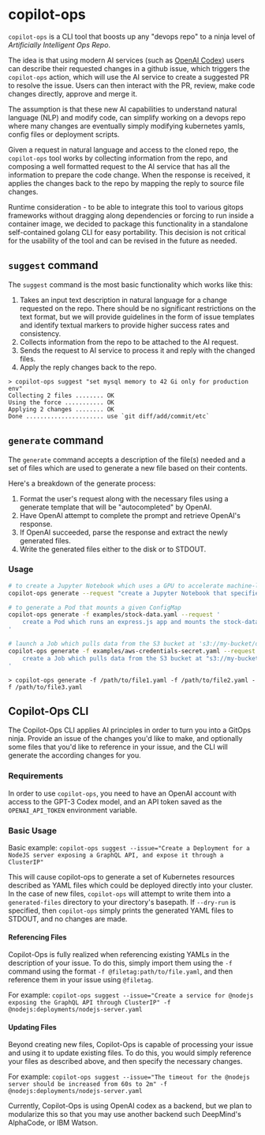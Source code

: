 # copilot-ops

`copilot-ops` is a CLI tool that boosts up any "devops repo" to a ninja level of *Artificially Intelligent Ops Repo*.

The idea is that using modern AI services (such as [OpenAI Codex](https://openai.com/blog/openai-codex/)) users can describe their requested changes in a github issue, which triggers the `copilot-ops` action, which will use the AI service to create a suggested PR to resolve the issue. Users can then interact with the PR, review, make code changes directly, approve and merge it.

The assumption is that these new AI capabilities to understand natural language (NLP) and modify code, can simplify working on a devops repo where many changes are eventually simply modifying kubernetes yamls, config files or deployment scripts.

Given a request in natural language and access to the cloned repo, the `copilot-ops` tool works by collecting information from the repo, and composing a well formatted request to the AI service that has all the information to prepare the code change. When the response is received, it applies the changes back to the repo by mapping the reply to source file changes.

Runtime consideration - to be able to integrate this tool to various gitops frameworks without dragging along dependencies or forcing to run inside a container image, we decided to package this functionality in a standalone self-contained golang CLI for easy portability. This decision is not critical for the usability of the tool and can be revised in the future as needed.

## `suggest` command

The `suggest` command is the most basic functionality which works like this:

1. Takes an input text description in natural language for a change requested on the repo. There should be no significant restrictions on the text format, but we will provide guidelines in the form of issue templates and identify textual markers to provide higher success rates and consistency.
1. Collects information from the repo to be attached to the AI request.
1. Sends the request to AI service to process it and reply with the changed files.
1. Apply the reply changes back to the repo.

```console
> copilot-ops suggest "set mysql memory to 42 Gi only for production env"
Collecting 2 files ........ OK
Using the force ........... OK
Applying 2 changes ........ OK
Done ...................... use `git diff/add/commit/etc`
```

## `generate` command

The `generate` command accepts a description of the file(s) needed and a set of files which are used to generate a new file based on their contents.

Here's a breakdown of the generate process:
1. Format the user's request along with the necessary files using a generate template that will be "autocompleted" by OpenAI.
1. Have OpenAI attempt to complete the prompt and retrieve OpenAI's response.
1. If OpenAI succeeded, parse the response and extract the newly generated files.
1. Write the generated files either to the disk or to STDOUT. 

### Usage 

```sh
# to create a Jupyter Notebook which uses a GPU to accelerate machine-learning tasks
copilot-ops generate --request "create a Jupyter Notebook that specifies a GPU resource"

# to generate a Pod that mounts a given ConfigMap
copilot-ops generate -f examples/stock-data.yaml --request '
	create a Pod which runs an express.js app and mounts the stock-data configmap to trade stocks
'

# launch a Job which pulls data from the S3 bucket at 's3://my-bucket/data.csv' and loads it into a PVC in the same namespace
copilot-ops generate -f examples/aws-credentials-secret.yaml --request '
	create a Job which pulls data from the S3 bucket at "s3://my-bucket/data.csv" and loads it into a PVC in the same namespace
'

```

```console
> copilot-ops generate -f /path/to/file1.yaml -f /path/to/file2.yaml -f /path/to/file3.yaml
```

## Copilot-Ops CLI

The Copilot-Ops CLI applies AI principles in order to turn you into a GitOps ninja.
Provide an issue of the changes you'd like to make, and optionally some files that 
you'd like to reference in your issue, and the CLI will generate the according changes for you.

### Requirements

In order to use `copilot-ops`, you need to have an OpenAI account with access to the GPT-3 Codex model,
and an API token saved as the `OPENAI_API_TOKEN` environment variable.


### Basic Usage

Basic example:
`copilot-ops suggest --issue="Create a Deployment for a NodeJS server exposing a GraphQL API, and expose it through a ClusterIP"`

This will cause copilot-ops to generate a set of Kubernetes resources described as YAML files which could be deployed directly into your cluster.
In the case of new files, `copilot-ops` will attempt to write them into a `generated-files` directory to your directory's basepath.
If `--dry-run` is specified, then `copilot-ops` simply prints the generated YAML files to STDOUT, and no changes are made.


#### Referencing Files

Copilot-Ops is fully realized when referencing existing YAMLs in the description of your issue.
To do this, simply import them using the `-f` command using the format `-f @filetag:path/to/file.yaml`, and then reference them in your issue using `@filetag`.

For example:
`copilot-ops suggest --issue="Create a service for @nodejs exposing the GraphQL API through ClusterIP" -f @nodejs:deployments/nodejs-server.yaml`


#### Updating Files

Beyond creating new files, Copilot-Ops is capable of processing your issue and using it to update existing files.
To do this, you would simply reference your files as described above, and then specify the necessary changes.

For example:
`copilot-ops suggest --issue="The timeout for the @nodejs server should be increased from 60s to 2m" -f @nodejs:deployments/nodejs-server.yaml`



Currently, Copilot-Ops is using OpenAI codex as a backend, but we plan to modularize this so that you may use another backend such DeepMind's AlphaCode, or IBM Watson.

